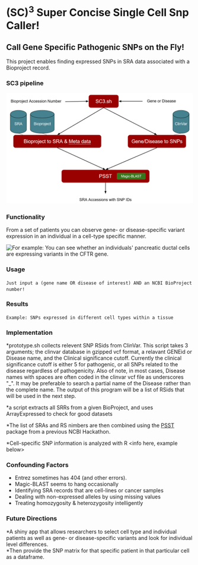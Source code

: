 # (SC)<sup>3</sup> Super Concise Single Cell Snp Caller!

## Call Gene Specific Pathogenic SNPs on the Fly!

This project enables finding expressed SNPs in SRA data associated with a Bioproject record.

### SC3 pipeline

![Flowchart](SC3_flowchart.png)

### Functionality

From a set of patients you can observe gene- or disease-specific variant expression in an individual in a cell-type specific manner.  

![For example:  You can see whether an individuals' pancreatic ductal cells are expressing variants in the CFTR gene.](https://github.com/NCBI-Hackathons/SC3/blob/master/pca.snp.example.png)

### Usage

```Just input a (gene name OR disease of interest) AND an NCBI BioProject number!```

### Results

```Example: SNPs expressed in different cell types within a tissue```

### Implementation

*prototype.sh collects relevent SNP RSids from ClinVar. This script takes 3 arguments; the clinvar database in gzipped vcf format, a relavant GENEid or Disease name, and the Clinical significance cutoff. Currently the clinical significance cutoff is either 5 for pathogenic, or all SNPs related to the disease regardless of pathogenicity. Also of note, in most cases, Disease names with spaces are often coded in the clinvar vcf file as underscores "_". It may be preferable to search a partial name of the Disease rather than the complete name. The output of this program will be a list of RSids that will be used in the next step.

*a script extracts all SRRs from a given BioProject, and uses ArrayExpressed to check for good datasets

*The list of SRAs and RS nimbers are then combined using the [PSST](https://github.com/NCBI-Hackathons/PSST) package from a previous NCBI Hackathon. <Jake Write this section> 

*Cell-specific SNP information is analyzed with R <info here, example below>

### Confounding Factors
- Entrez sometimes has 404 (and other errors).
- Magic-BLAST seems to hang occasionally
- Identifying SRA records that are cell-lines or cancer samples
- Dealing with non-expressed alleles by using missing values
- Treating homozygosity & heterozygosity intelligently


### Future Directions

*A shiny app that allows researchers to select cell type and individual patients as well as gene- or disease-specific variants and look for individual level differences.  
*Then provide the SNP matrix for that specific patient in that particular cell as a dataframe.  
